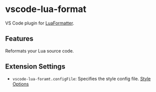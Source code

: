 # vscode-lua-format

VS Code plugin for [LuaFormatter](https://github.com/Koihik/LuaFormatter).

## Features
Reformats your Lua source code.

## Extension Settings

* `vscode-lua-foramt.configFile`: Specifies the style config file. [Style Options](https://github.com/Koihik/LuaFormatter/wiki/Style-Config)
